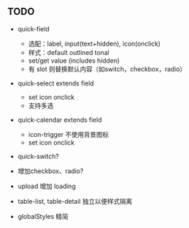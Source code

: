 ## TODO

- quick-field
  - 选配：label, input(text+hidden), icon(onclick)
  - 样式：default outlined tonal
  - set/get value (includes hidden)
  - 有 slot 则替换默认内容（如switch，checkbox，radio）

- quick-select extends field
  - set icon onclick
  - 支持多选

- quick-calendar extends field
  - icon-trigger 不使用背景图标
  - set icon onclick

- quick-switch?
- 增加checkbox、radio?

- upload 增加 loading
- table-list, table-detail 独立以便样式隔离
- globalStyles 精简
